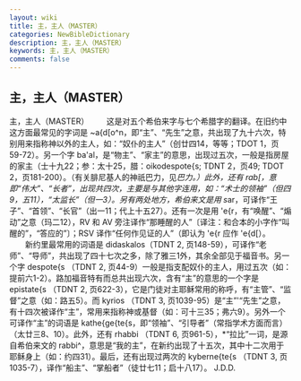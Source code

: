 ```yaml
---
layout: wiki
title: 主，主人（MASTER）
categories: NewBibleDictionary
description: 主，主人（MASTER）
keywords: 主，主人（MASTER）
comments: false
---
```


## 主，主人（MASTER）



主，主人（MASTER）
　　这是对五个希伯来字与七个希腊字的翻译。在旧约中这方面最常见的字词是 ~a{d[o^n，即“主”、“先生”之意，共出现了九十六次，特别用来指称神以外的主人，如：“奴仆的主人”（创廿四14，等等；TDOT
1，页59-72）。另一个字 ba'al，是“物主”、“家主”的意思，出现过五次，一般是指房屋的家主（士十九22；参：太十25，腊：oikodespote{s; TDNT
2，页49; TDOT 2，页181-200）。（有关腓尼基人的神祇巴力，见*巴力。）此外，还有 rab[，意即“伟大”、“长者”，出现共四次，主要是与其他字连用，如：“术士的领袖”（但四9，五11），“太监长”（但一3）。另有两处地方，希伯来文是用 s*ar，可译作“王子”、“首领”、“长官”（出一11；代上十五27）。还有一次是用 'e{r，有“唤醒”、“煽动”之意（玛二12），RV 和 AV 旁注译作“那睡醒的人”〔译注：和合本的小字作“叫醒的”，“答应的”〕；RSV 译作“任何作见证的人”（即认为 'e{r 应作 'e{d[）。
　　新约里最常用的词语是 didaskalos（TDNT
2, 页148-59），可译作“老师”、“导师”，共出现了四十七次之多，除了雅三1外，其余全部见于福音书。另一个字 despote{s （TDNT
2, 页44-9）一般是指支配奴仆的主人，用过五次（如：提前六1-2）。路加福音特有而总共出现六次，含有“主”的意思的一个字是 epistate{s （TDNT
2, 页622-3），它是门徒对主耶稣常用的称呼，有“主管”、“监督”之意（如：路五5）。而 kyrios （TDNT
3, 页1039-95）是“主”'“先生”之意，有十四次被译作“主”，常用来指称神或基督（如：可十三35；弗六9）。另外一个可译作“主”的词语是 kathe{ge{te{s，即“领袖”、“引导者”（常指学术方面而言）（太廿三8、10）。此外，还有 rhabbi （TDNT
6, 页961-5），*“拉比”一词，是源自希伯来文的 rabbi^，意思是“我的主”，在新约出现了十五次，其中十二次用于耶稣身上（如：约四31）。最后，还有出现过两次的 kyberne{te{s （TDNT
3, 页1035-7），译作“船主”、“掌船者”（徒廿七11；启十八17）。
J.D.D.




